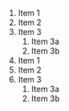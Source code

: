 1. Item 1
2. Item 2
3. Item 3
   1. Item 3a
   2. Item 3b
1. Item 1
2. Item 2
3. Item 3
   1. Item 3a
   2. Item 3b
